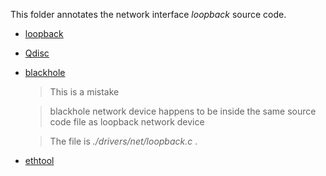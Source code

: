 This folder annotates the network interface *loopback* source code.

- [loopback](./loopback.md)

- [Qdisc](./Qdisc.md)

- [blackhole](./blackhole.md)
   
    > This is a mistake

    > blackhole network device happens to be inside the same source code file as loopback network device

    > The file is *./drivers/net/loopback.c* .

- [ethtool](./ethtool.md)

